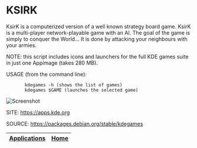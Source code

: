 # KSIRK

 KsirK is a computerized version of a well known strategy
 board game. KsirK is a multi-player network-playable game
 with an AI. The goal of the game is simply to conquer the
 World… It is done by attacking your neighbours with your
 armies.

 
 NOTE: this script includes icons and launchers for the 
 full KDE games suite in just one Appimage (takes 280 MB).
 
 USAGE (from the command line):
 
           kdegames -h (shows the list of games)
           kdegames $GAME (launches the selected game)
           
 ![Screenshot](https://kde.org/images/screenshots/ksirk.png)
 
 SITE: https://apps.kde.org

 SOURCE: https://packages.debian.org/stable/kdegames

 | [Applications](https://portable-linux-apps.github.io/apps.html) | [Home](https://portable-linux-apps.github.io)
 | --- | --- |
